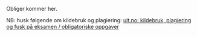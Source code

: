 Obliger kommer her. 

NB: husk følgende om kildebruk og plagiering: 
[uit.no: kildebruk, plagiering og fusk på eksamen / obligatoriske oppgaver](https://uit.no/regelverk#v-pills-668459)

